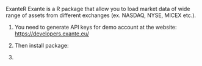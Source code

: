 ExanteR
Exante is a R package that allow you to load market data of wide range of assets from different exchanges (ex. NASDAQ, NYSE, MICEX etc.). 

1) You need to generate API keys for demo account at the website: https://developers.exante.eu/

2) Then install package:

3)

